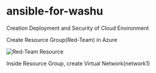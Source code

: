 # ansible-for-washu
Creation Deployment and Security of Cloud Environment

Create Resource Group(Red-Team) in Azure 

![Red-Team Resource](https://user-images.githubusercontent.com/90808951/134040324-d7fc881d-f13e-402a-8f20-db74bfcb7159.PNG)

Inside Resource Group, create Virtual Network(network1) 

